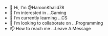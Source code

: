 - 👋 Hi, I’m @HaroonKhalid78
- 👀 I’m interested in ...Gaming  
- 🌱 I’m currently learning ...CS 
- 💞️ I’m looking to collaborate on ...Programming  
- 📫 How to reach me ...Leave A Message

<!---
HaroonKhalid78/HaroonKhalid78 is a ✨ special ✨ repository because its `README.md` (this file) appears on your GitHub profile.
You can click the Preview link to take a look at your changes.
--->
